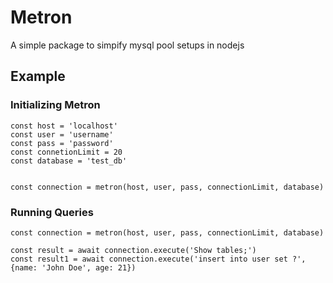 # Metron

A simple package to simpify mysql pool setups in nodejs

## Example

### Initializing Metron
```
const host = 'localhost'
const user = 'username'
const pass = 'password'
const connetionLimit = 20
const database = 'test_db'


const connection = metron(host, user, pass, connectionLimit, database)
```


### Running Queries
```
const connection = metron(host, user, pass, connectionLimit, database)

const result = await connection.execute('Show tables;') 
const result1 = await connection.execute('insert into user set ?', {name: 'John Doe', age: 21}) 
```